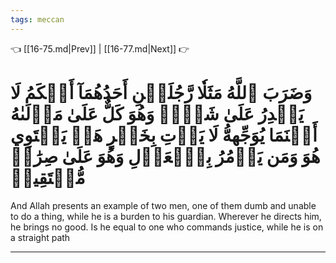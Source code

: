 ```yaml
---
tags: meccan
---
```


👈 [[16-75.md|Prev]] | [[16-77.md|Next]] 👉

# وَضَرَبَ ٱللَّهُ مَثَلٗا رَّجُلَيۡنِ أَحَدُهُمَآ أَبۡكَمُ لَا يَقۡدِرُ عَلَىٰ شَيۡءٖ وَهُوَ كَلٌّ عَلَىٰ مَوۡلَىٰهُ أَيۡنَمَا يُوَجِّههُّ لَا يَأۡتِ بِخَيۡرٍ هَلۡ يَسۡتَوِي هُوَ وَمَن يَأۡمُرُ بِٱلۡعَدۡلِ وَهُوَ عَلَىٰ صِرَٰطٖ مُّسۡتَقِيمٖ

And Allah presents an example of two men, one of them dumb and unable to do a thing, while he is a burden to his guardian. Wherever he directs him, he brings no good. Is he equal to one who commands justice, while he is on a straight path

---

